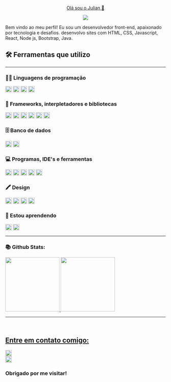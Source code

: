 <!--### Hi there 👋-->

<!--
**juliansempre/juliansempre** is a ✨ _special_ ✨ repository because its `README.md` (this file) appears on your GitHub profile.

Here are some ideas to get you started:

- 🔭 I’m currently working on ...
- 🌱 I’m currently learning ...
- 👯 I’m looking to collaborate on ...
- 🤔 I’m looking for help with ...
- 💬 Ask me about ...
- 📫 How to reach me: ...
- 😄 Pronouns: ...
- ⚡ Fun fact: ...
-->
<p align="center">
  <a href="https://github.com/juliansempre">
     Olá sou o Julian 👋</a>
</p>


<p align="center">
 
  <a href="#">
    <img src="https://readme-typing-svg.demolab.com/?lines=Desenvolvedor%20front-end;Sempre%20aprendendo%20novas%20coisas&font=Fira%20Code&center=true&width=440&height=45&color=#00FF00&vCenter=true&pause=1000&size=22" /></a>
</p>

Bem vindo ao meu perfil! Eu sou um desenvolvedor front-end, apaixonado por tecnologia e desafios. desenvolvo sites com HTML, CSS, Javascript, React, Node js, Bootstrap, Java.

 <summary><h2>🛠️ Ferramentas que utilizo </h2></summary>
<hr size="2" width="100%" align="center" noshade>
  <!-- Some badges are from https://github.com/Ileriayo/markdown-badges -->

  <h3>👨‍💻 Linguagens de programação </h3>

  <p>  
      <a href="#"><img height="20px" alt="CSS" src="https://img.shields.io/badge/CSS-1572B6.svg?logo=css3&logoColor=white"></a>
      <a href="#"><img height="20px" alt="HTML" src="https://img.shields.io/badge/HTML-E34F26.svg?logo=html5&logoColor=white"></a>
      <a href="#"><img height="20px" alt="JavaScript" src="https://img.shields.io/badge/JavaScript-F7DF1E.svg?logo=javascript&logoColor=black"></a>
      <a href="#"><img height="20px" alt="JAVA" src="https://img.shields.io/badge/java-%23ED8B00.svg?style=for-the-badge&logo=java&logoColor=white"></img></a>

  </P>

  <h3>🧰 Frameworks, interpletadores e bibliotecas</h3>

  <p>
    <a href="#"><img height="20px" alt="Bootstrap" src="https://img.shields.io/badge/Bootstrap-7952B3.svg?logo=bootstrap&logoColor=white"></a>
    <a href="#"><img height="20px" alt="Tailwind CSS" src="https://img.shields.io/badge/tailwindcss-%2338B2AC.svg?style=for-the-badge&logo=tailwind-css&logoColor=white"></img></a>
    <a href="#"><img height="20px" alt="React" src="https://img.shields.io/badge/React-20232a.svg?logo=react&logoColor=%2361DAFB"></a>
    <a href="#"><img height="20px" alt="Jquery" src="https://img.shields.io/badge/jQuery-0769AD?style=for-the-badge&logo=jquery&logoColor=white"></a>
    <a href="#"><img height="20px" alt="Node.js" src="https://img.shields.io/badge/Node.js-43853D.svg?logo=node.js&logoColor=white"></a>
    <a href="#"><img height="20px" alt="Spring Boot" src="https://img.shields.io/badge/Spring_Boot-F2F4F9?style=for-the-badge&logo=spring-boot"></img></a> 
</p>
  </h3>

  <h3>🗄️ Banco de dados</h3>

  <p>
  <a href="#"><img height="20px" alt="MySQL" src="https://img.shields.io/badge/MySQL-00f.svg?logo=mysql&logoColor=white"></a>
  <a href="#"><img height="20px" alt="Postgres" src="https://img.shields.io/badge/postgres-%23316192.svg?style=for-the-badge&logo=postgresql&logoColor=white"></a>
</p>

  <h3>💻 Programas, IDE's e ferramentas </h3>

  <p>
  <a href="#"><img height="20px" alt="Git" src="https://img.shields.io/badge/Git-F05033.svg?logo=git&logoColor=white"></a>
      <a href="#"><img height="20px" alt="GitHub Desktop" src="https://img.shields.io/badge/GitHub%20Desktop-8034A9.svg?logo=github&logoColor=white"></a>
      <a href="#"><img height="20px" alt="Visual Studio Code" src="https://img.shields.io/badge/Visual%20Studio%20Code-0078d7.svg?logo=visual-studio-code&logoColor=white"></a>
      <a href="#"><img height="20px" alt="Eclipse" src="https://img.shields.io/badge/Eclipse-FE7A16.svg?style=for-the-badge&logo=Eclipse&logoColor=white"></img></a>
      <a href="#"><img height="20px" alt="IntelliJIDEA" src="https://img.shields.io/badge/IntelliJIDEA-000000.svg?style=for-the-badge&logo=intellij-idea&logoColor=white"></img></a>
     
  </p>
     
  </p>

<h3>🖍 Design</h3>
<p>
  <a href="#"><img height="20px" alt="Illustrator" src="https://img.shields.io/badge/adobe%20illustrator-%23FF9A00.svg?style=for-the-badge&logo=adobe%20illustrator&logoColor=white"></img></a>
<a href="#"><img height="20px" alt="Photoshop" src="https://img.shields.io/badge/adobe%20photoshop-%2331A8FF.svg?style=for-the-badge&logo=adobe%20photoshop&logoColor=white"></img></a>
<a href="#"><img height="20px" alt="Figma" src="https://img.shields.io/badge/figma-%23F24E1E.svg?style=for-the-badge&logo=figma&logoColor=white"></img></a>
<a href="#"><img height="20px" alt="Corel Draw" src="https://img.shields.io/badge/%20-Corel%20Draw-green"></img></a>

</p>


<h3>🌱 Estou aprendendo  </h3>
 
 <p>
    <a href="#"><img height="20px" alt="PHP" src="https://img.shields.io/badge/PHP-777BB4.svg?logo=php&logoColor=white"></a>
    <a href="#"><img height="20px" alt="Laravel" src="https://img.shields.io/badge/Laravel-FF2D20?style=for-the-badge&logo=laravel&logoColor=white"></img></a>
    

  </p>
<hr size="2" width="100%" align="center" noshade>
<h3> 📚 Github Stats: <br></h3>
  
<div>
  <a href="[https://github.com/juliansempre](https://github.com/juliansempre)"> 
  <img height="170em" src="https://github-readme-stats.vercel.app/api?username=juliansempre&show_icons=true&theme=tokyonight&include_all_commits=true&count_private=true"/>
  <img height="170em" src="https://github-readme-stats.vercel.app/api/top-langs/?username=juliansempre&layout=compact&langs_count=16&theme=tokyonight"/>
</div>
 <hr size="2" width="100%" align="center" noshade>
  <br>
  <summary><h2>Entre em contato comigo:</h2></summary>

  <a href="https://www.linkedin.com/in/julian-silva/" target="_blank"><img height="20px" src="https://img.shields.io/badge/LinkedIn-0077B5?style=for-the-badge&logo=linkedin&logoColor=white">
  </a>  
  <a href="julian_sempre@hotmail.com" target="_blank"><img alt="Outlook" height="20px" src="https://img.shields.io/badge/Microsoft%20Outlook-0078D4.svg?style=for-the-badge&logo=Microsoft-Outlook&logoColor=white"></img></a>
  </a> 
  </p>
  <h3>Obrigado por me visitar!</h3>

